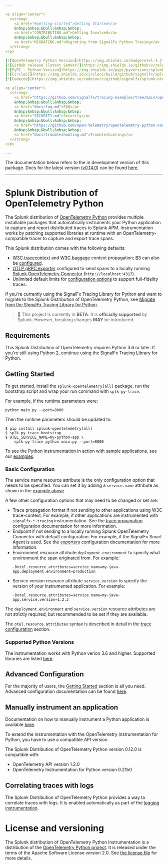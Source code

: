 ```yaml
---

<p align="center">
  <strong>
    <a href="#getting-started">Getting Started</a>
    &nbsp;&nbsp;&bull;&nbsp;&nbsp;
    <a href="CONTRIBUTING.md">Getting Involved</a>
    &nbsp;&nbsp;&bull;&nbsp;&nbsp;
    <a href="MIGRATING.md">Migrating from SignalFx Python Tracing</a>
  </strong>
</p>

[![OpenTelemetry Python Version](https://img.shields.io/badge/otel-1.2.0-blueviolet?style=for-the-badge)](https://github.com/open-telemetry/opentelemetry-python/releases/tag/v1.2.0)
[![GitHub release (latest SemVer)](https://img.shields.io/github/v/release/signalfx/splunk-otel-python?style=for-the-badge)](https://github.com/signalfx/splunk-otel-python/releases)
[![PyPI - Python Version](https://img.shields.io/pypi/pyversions/splunk-opentelemetry?style=for-the-badge)](https://pypi.org/project/splunk-opentelemetry/)
[![CircleCI](https://img.shields.io/circleci/build/github/signalfx/splunk-otel-python/main?style=for-the-badge)](https://circleci.com/gh/signalfx/splunk-otel-python)
[![Codecov](https://img.shields.io/codecov/c/github/signalfx/splunk-otel-python?style=for-the-badge&token=XKXjEQKGaK)](https://codecov.io/gh/signalfx/splunk-otel-python)

<p align="center">
  <strong>
    <a href="https://github.com/signalfx/tracing-examples/tree/main/opentelemetry-tracing/opentelemetry-python-tracing">Examples</a>
    &nbsp;&nbsp;&bull;&nbsp;&nbsp;
    <a href="docs/faq.md">FAQ</a>
    &nbsp;&nbsp;&bull;&nbsp;&nbsp;
    <a href="SECURITY.md">Security</a>
    &nbsp;&nbsp;&bull;&nbsp;&nbsp;
    <a href="https://github.com/open-telemetry/opentelemetry-python-contrib/tree/main/instrumentation">Supported Libraries</a>
    &nbsp;&nbsp;&bull;&nbsp;&nbsp;
    <a href="docs/troubleshooting.md">Troubleshooting</a>
  </strong>
</p>

---
```


The documentation below refers to the in development version of this package. Docs for the latest version ([v0.14.0](https://github.com/signalfx/splunk-otel-python/releases/tag/v0.14.0)) can be found [here](https://github.com/signalfx/splunk-otel-python/blob/v0.14.0/README.md).

---

# Splunk Distribution of OpenTelemetry Python

The Splunk distribution of [OpenTelemetry
Python](https://github.com/open-telemetry/opentelemetry-python) provides
multiple installable packages that automatically instruments your Python
application to capture and report distributed traces to Splunk APM.
Instrumentation works by patching supported libraries at runtime with an
OpenTelemetry-compatible tracer to capture and export trace spans.

This Splunk distribution comes with the following defaults:

- [W3C tracecontext](https://www.w3.org/TR/trace-context/) and [W3C
  baggage](https://www.w3.org/TR/baggage/) context propagation;
  [B3](https://github.com/openzipkin/b3-propagation) can also be
  [configured](https://github.com/signalfx/splunk-otel-java/blob/main/docs/advanced-config.md#trace-propagation-configuration).
- [OTLP gRPC
  exporter](https://opentelemetry-python.readthedocs.io/en/latest/exporter/otlp/otlp.html)
  configured to send spans to a locally running [Splunk OpenTelemetry
  Connector](https://github.com/signalfx/splunk-otel-collector)
  (`http://localhost:4317`).
- Unlimited default limits for [configuration options](docs/advanced-config.md#trace-configuration) to
  support full-fidelity traces.

If you're currently using the SignalFx Tracing Library for Python and want to
migrate to the Splunk Distribution of OpenTelemetry Python, see [Migrate from
the SignalFx Tracing Library for Python](MIGRATING.md).

> :construction: This project is currently in **BETA**. It is **officially supported** by Splunk. However, breaking changes **MAY** be introduced.

## Requirements

This Splunk Distribution of OpenTelemetry requires Python 3.6 or later.
If you're still using Python 2, continue using the SignalFx Tracing Library
for Python.

## Getting Started

To get started, install the `splunk-opentelemetry[all]` package, run the bootstrap
script and wrap your run command with `splk-py-trace`.

For example, if the runtime parameters were:

```
python main.py --port=8000
```

Then the runtime parameters should be updated to:

```
$ pip install splunk-opentelemetry[all]
$ splk-py-trace-bootstrap
$ OTEL_SERVICE_NAME=my-python-app \
    splk-py-trace python main.py --port=8000
```

To see the Python instrumentation in action with sample applications, see our
[examples](https://github.com/signalfx/tracing-examples/tree/main/opentelemetry-tracing/opentelemetry-python-tracing).

### Basic Configuration

The service name resource attribute is the only configuration option
that needs to be specified. You can set it by adding a `service.name`
attribute as shown in the [example above](#getting-started).

A few other configuration options that may need to be changed or set are:

- Trace propagation format if not sending to other applications using W3C
  trace-context. For example, if other applications are instrumented with
  `signalfx-*-tracing` instrumentation. See the [trace
  propagation](docs/advanced-config.md#trace-propagation-configuration)
  configuration documentation for more information.
- Endpoint if not sending to a locally running Splunk OpenTelemetry Connector
  with default configuration. For example, if the SignalFx Smart Agent is used.
  See the [exporters](docs/advanced-config.md#trace-exporters) configuration
  documentation for more information.
- Environment resource attribute `deployment.environment` to specify what
  environment the span originated from. For example:
  ```
  -Dotel.resource.attributes=service.name=my-java-app,deployment.environment=production
  ```
- Service version resource attribute `service.version` to specify the version
  of your instrumented application. For example:
  ```
  -Dotel.resource.attributes=service.name=my-java-app,service.version=1.2.3
  ```

The `deployment.environment` and `service.version` resource attributes are not
strictly required, but recommended to be set if they are
available.

The `otel.resource.attributes` syntax is described in detail in the
[trace configuration](docs/advanced-config.md#trace-configuration) section.

### Supported Python Versions

The instrumentation works with Python verion 3.6 and higher. Supported
libraries are listed [here](https://github.com/open-telemetry/opentelemetry-python-contrib/tree/main/instrumentation).

## Advanced Configuration

For the majority of users, the [Getting Started](#getting-started) section is
all you need. Advanced configuration documentation can be found [here](docs/advanced-config.md).

## Manually instrument an application

Documentation on how to manually instrument a Python application is available
[here](https://opentelemetry-python.readthedocs.io/en/stable/getting-started.html).

To extend the instrumentation with the OpenTelemetry Instrumentation for Python,
you have to use a compatible API version.

<!-- IMPORTANT: do not change comments or break those lines below -->
The Splunk Distribution of OpenTelemetry Python version <!--SPLUNK_VERSION-->0.12.0<!--SPLUNK_VERSION--> is compatible
with:

* OpenTelemetry API version <!--OTEL_VERSION-->1.2.0<!--OTEL_VERSION-->
* OpenTelemetry Instrumentation for Python version <!--OTEL_INSTRUMENTATION_VERSION-->0.21b0<!--OTEL_INSTRUMENTATION_VERSION-->

## Correlating traces with logs

The Splunk Distribution of OpenTelemetry Python provides a way
to correlate traces with logs. It is enabled automatically as part of the
[logging
instrumentation](https://opentelemetry-python-contrib.readthedocs.io/en/latest/instrumentation/logging/logging.html).

# License and versioning

The Splunk distribution of OpenTelemetry Python Instrumentation is a
distribution of the [OpenTelemetry Python
project](https://github.com/open-telemetry/opentelemetry-python). It is
released under the terms of the Apache Software License version 2.0. See [the
license file](./LICENSE) for more details.
